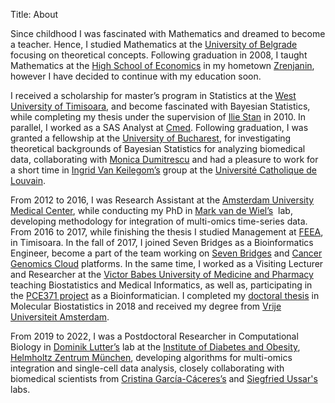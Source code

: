 Title: About

Since childhood I was fascinated with Mathematics and dreamed to become a teacher. Hence, I studied Mathematics at the [University of Belgrade](https://www.bg.ac.rs/en/) focusing on theoretical concepts. Following graduation in 2008, I taught Mathematics at the [High School of Economics](http://ekonomskazr.edu.rs/) in my hometown [Zrenjanin](http://www.zrenjanin.rs/en), however I have decided to continue with my education soon.

I received a scholarship for master’s program in Statistics at the [West University of Timisoara](https://www.uvt.ro/ro/), and become fascinated with Bayesian Statistics, while completing my thesis under the supervision of [Ilie Stan](https://www.info.uvt.ro/departament-matematica/) in 2010. In parallel, I worked as a SAS Analyst at [Cmed](https://cmedresearch.com/). Following graduation, I was granted a fellowship at the [University of Bucharest](https://unibuc.ro/?lang=en), for investigating theoretical backgrounds of Bayesian Statistics for analyzing biomedical data, collaborating with [Monica Dumitrescu](https://scholar.google.ro/citations?user=0vn1vMkAAAAJ&hl=ro) and had a pleasure to work for a short time in [Ingrid Van Keilegom’s](https://www.kuleuven.be/wieiswie/en/person/00062045) group at the [Université Catholique de Louvain](https://uclouvain.be/en/index.html). 

From 2012 to 2016, I was Research Assistant at the [Amsterdam University Medical Center](https://www.amsterdamumc.org/en/research/organization/about-amsterdam-umc.htm), while conducting my PhD in [Mark van de Wiel’s](https://www.bigstatistics.nl/)  lab, developing methodology for integration of multi-omics time-series data. From 2016 to 2017, while finishing the thesis I studied Management at [FEEA](https://feaa.uvt.ro/en/), in Timisoara. In the fall of 2017, I joined Seven Bridges as a Bioinformatics Engineer, become a part of the team working on [Seven Bridges](https://www.sevenbridges.com/platform/) and [Cancer Genomics Cloud](https://www.cancergenomicscloud.org/) platforms. In the same time, I worked as a Visiting Lecturer and Researcher at the [Victor Babes University of Medicine and Pharmacy](https://www.umft.ro/en/acasa-english/) teaching Biostatistics and Medical Informatics, as well as, participating in the [PCE371 project](https://pce371.webs.com/) as a Bioinformatician. I completed my [doctoral thesis](https://research.vu.nl/en/publications/comprehensive-molecular-characterisation-of-hpv-induced-transform) in Molecular Biostatistics in 2018 and received my degree from [Vrije Universiteit Amsterdam](https://vu.nl/en). 

From 2019 to 2022, I was a Postdoctoral Researcher in Computational Biology in [Dominik Lutter’s](https://www.helmholtz-munich.de/ido/research/metabolism/computational-discovery-research/main-projects/index.html) lab at the [Institute of Diabetes and Obesity](https://www.helmholtz-munich.de/ido/index.html), [Helmholtz Zentrum München](https://www.helmholtz-munich.de/en/helmholtz-zentrum-muenchen/index.html), developing algorithms for multi-omics integration and single-cell data analysis, closely collaborating with biomedical scientists from [Cristina García-Cáceres’s](https://www.helmholtz-munich.de/ido/research/neuroscience/astrocyte-neuron-networks/main-projects/index.html) and [Siegfried Ussar's](https://www.helmholtz-munich.de/ido/research/metabolism/adipocytes-and-metabolism/main-projects/index.html) labs.


<center>
<a href="https://scholar.google.com/citations?user=2ijEv10AAAAJ&hl=ro"><span class="fa-stack fa-lg"><i class="fa fa-circle fa-stack-2x"></i><i class="ai ai-google-scholar fa-stack-1x fa-inverse"></i></span></a>
<a href="https://github.com/viktormiok"><span class="fa-stack fa-lg"><i class="fa fa-circle fa-stack-2x"></i><i class="fa fa-github fa-stack-1x fa-inverse"></i></span></a>
<a href="https://www.linkedin.com/in/viktorian-miok-19909144/?originalSubdomain=de"><span class="fa-stack fa-lg"><i class="fa fa-circle fa-stack-2x"></i><i class="fa fa-linkedin fa-stack-1x fa-inverse"></i></span></a>
<a href="/CV.pdf"><span class="fa-stack fa-lg"><i class="fa fa-circle fa-stack-2x"></i><i class="ai ai-cv fa-stack-1x fa-inverse"></i></span></a>
</center>

